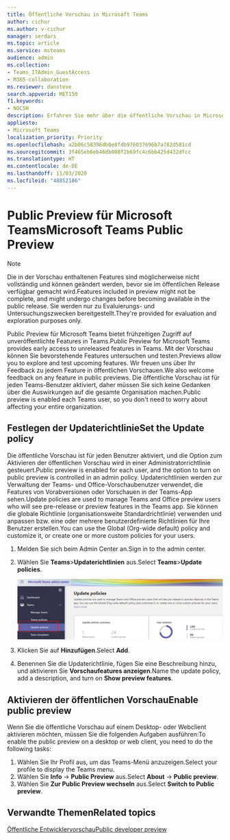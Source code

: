 ```yaml
---
title: Öffentliche Vorschau in Microsoft Teams
author: cichur
ms.author: v-cichur
manager: serdars
ms.topic: article
ms.service: msteams
audience: admin
ms.collection:
- Teams_ITAdmin_GuestAccess
- M365-collaboration
ms.reviewer: dansteve
search.appverid: MET150
f1.keywords:
- NOCSH
description: Erfahren Sie mehr über die öffentliche Vorschau in Microsoft Teams. Testen Sie neue Features, und senden Sie Feedback.
appliesto:
- Microsoft Teams
localization_priority: Priority
ms.openlocfilehash: a2b06c58396db0e8fdb976037696b7a782d581cd
ms.sourcegitcommit: 3f465eb6eb46db008f2b69fc4c6bb425d432dfcc
ms.translationtype: HT
ms.contentlocale: de-DE
ms.lasthandoff: 11/03/2020
ms.locfileid: "48852186"
---
```

# <a name="microsoft-teams-public-preview"></a><span data-ttu-id="400ee-104">Public Preview für Microsoft Teams</span><span class="sxs-lookup"><span data-stu-id="400ee-104">Microsoft Teams Public Preview</span></span>

> [!NOTE]
> <span data-ttu-id="400ee-105">Die in der Vorschau enthaltenen Features sind möglicherweise nicht vollständig und können geändert werden, bevor sie im öffentlichen Release verfügbar gemacht wird.</span><span class="sxs-lookup"><span data-stu-id="400ee-105">Features included in preview might not be complete, and might undergo changes before becoming available in the public release.</span></span> <span data-ttu-id="400ee-106">Sie werden nur zu Evaluierungs- und Untersuchungszwecken bereitgestellt.</span><span class="sxs-lookup"><span data-stu-id="400ee-106">They're provided for evaluation and exploration purposes only.</span></span>

<span data-ttu-id="400ee-107">Public Preview für Microsoft Teams bietet frühzeitigen Zugriff auf unveröffentlichte Features in Teams.</span><span class="sxs-lookup"><span data-stu-id="400ee-107">Public Preview for Microsoft Teams provides early access to unreleased features in Teams.</span></span> <span data-ttu-id="400ee-108">Mit der Vorschau können Sie bevorstehende Features untersuchen und testen.</span><span class="sxs-lookup"><span data-stu-id="400ee-108">Previews allow you to explore and test upcoming features.</span></span> <span data-ttu-id="400ee-109">Wir freuen uns über Ihr Feedback zu jedem Feature in öffentlichen Vorschauen.</span><span class="sxs-lookup"><span data-stu-id="400ee-109">We also welcome feedback on any feature in public previews.</span></span> <span data-ttu-id="400ee-110">Die öffentliche Vorschau ist für jeden Teams-Benutzer aktiviert, daher müssen Sie sich keine Gedanken über die Auswirkungen auf die gesamte Organisation machen.</span><span class="sxs-lookup"><span data-stu-id="400ee-110">Public preview is enabled each Teams user, so you don't need to worry about affecting your entire organization.</span></span>

## <a name="set-the-update-policy"></a><span data-ttu-id="400ee-111">Festlegen der Updaterichtlinie</span><span class="sxs-lookup"><span data-stu-id="400ee-111">Set the Update policy</span></span>

 <span data-ttu-id="400ee-112">Die öffentliche Vorschau ist für jeden Benutzer aktiviert, und die Option zum Aktivieren der öffentlichen Vorschau wird in einer Administratorrichtlinie gesteuert.</span><span class="sxs-lookup"><span data-stu-id="400ee-112">Public preview is enabled for each user, and the option to turn on public preview is controlled in an admin policy.</span></span> <span data-ttu-id="400ee-113">Updaterichtlinien werden zur Verwaltung der Teams- und Office-Vorschaubenutzer verwendet, die Features von Vorabversionen oder Vorschauen in der Teams-App sehen.</span><span class="sxs-lookup"><span data-stu-id="400ee-113">Update policies are used to manage Teams and Office preview users who will see pre-release or preview features in the Teams app.</span></span> <span data-ttu-id="400ee-114">Sie können die globale Richtlinie (organisationsweite Standardrichtlinie) verwenden und anpassen bzw. eine oder mehrere benutzerdefinierte Richtlinien für Ihre Benutzer erstellen.</span><span class="sxs-lookup"><span data-stu-id="400ee-114">You can use the Global (Org-wide default) policy and customize it, or create one or more custom policies for your users.</span></span>

1. <span data-ttu-id="400ee-115">Melden Sie sich beim Admin Center an.</span><span class="sxs-lookup"><span data-stu-id="400ee-115">Sign in to the admin center.</span></span>
2. <span data-ttu-id="400ee-116">Wählen Sie **Teams**>**Updaterichtlinien** aus.</span><span class="sxs-lookup"><span data-stu-id="400ee-116">Select **Teams**>**Update policies**.</span></span>

   ![Auswählen der Option "Updaterichtlinien"](media/updatePolicies.png)

3. <span data-ttu-id="400ee-118">Klicken Sie auf **Hinzufügen**.</span><span class="sxs-lookup"><span data-stu-id="400ee-118">Select **Add**.</span></span>
4. <span data-ttu-id="400ee-119">Benennen Sie die Updaterichtlinie, fügen Sie eine Beschreibung hinzu, und aktivieren Sie **Vorschaufeatures anzeigen**.</span><span class="sxs-lookup"><span data-stu-id="400ee-119">Name the update policy, add a description, and turn on **Show preview features**.</span></span>

## <a name="enable-public-preview"></a><span data-ttu-id="400ee-120">Aktivieren der öffentlichen Vorschau</span><span class="sxs-lookup"><span data-stu-id="400ee-120">Enable public preview</span></span>

<span data-ttu-id="400ee-121">Wenn Sie die öffentliche Vorschau auf einem Desktop- oder Webclient aktivieren möchten, müssen Sie die folgenden Aufgaben ausführen:</span><span class="sxs-lookup"><span data-stu-id="400ee-121">To enable the public preview on a desktop or web client, you need to do the following tasks:</span></span>

1. <span data-ttu-id="400ee-122">Wählen Sie Ihr Profil aus, um das Teams-Menü anzuzeigen.</span><span class="sxs-lookup"><span data-stu-id="400ee-122">Select your profile to display the Teams menu.</span></span>
2. <span data-ttu-id="400ee-123">Wählen Sie **Info** → **Public Preview** aus.</span><span class="sxs-lookup"><span data-stu-id="400ee-123">Select **About** → **Public preview**.</span></span>
3. <span data-ttu-id="400ee-124">Wählen Sie **Zur Public Preview wechseln** aus.</span><span class="sxs-lookup"><span data-stu-id="400ee-124">Select **Switch to Public preview**.</span></span>

## <a name="related-topics"></a><span data-ttu-id="400ee-125">Verwandte Themen</span><span class="sxs-lookup"><span data-stu-id="400ee-125">Related topics</span></span>

[<span data-ttu-id="400ee-126">Öffentliche Entwicklervorschau</span><span class="sxs-lookup"><span data-stu-id="400ee-126">Public developer preview</span></span>](https://docs.microsoft.com/microsoftteams/platform/resources/dev-preview/developer-preview-intro)

